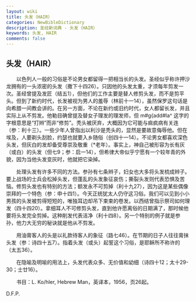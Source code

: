 ```yaml
---
layout: wiki
title: 头发（HAIR）
categories: NewBibleDictionary
description: 圣经新词典 - 头发（HAIR）
keywords: 头发, HAIR
comments: false
---
```


## 头发（HAIR）

　　以色列人一般的习俗是不论男女都留得一把相当长的头发。圣经似乎称许押沙龙拥有的一头浓密的头发（撒下十四26）。只因他的头发太重，才须每年剪发一次。圣经曾提及发匠（结五1），但他们的工作主要是替人修剪头发，而不是剪平头。但到了新约时代，长发被视为男人的羞辱（林前十一14），虽然保罗这句话是向希腊一间教会讲的。在另一方面，不论在新约或旧约时代，女人都留长发，并且实际上从不剪发。他勒目确曾提及替女子理发的理发师，但 m#g{add#la^ 这字的字根意思是“打辫”而非“修剪”。秃头被厌弃，大概因为它可能与痲疯病有关连（参：利十三）。一些少年人曾指出以利沙是秃头的，显然是要故意侮辱他。但在埃及，人要剃头刮脸，约瑟也就要入乡随俗（创四十一14）。不论男女都喜欢深色头发，但灰白的发却备受尊崇及敬重（*老年）。事实上，神自己被形容为长有灰（或白）的头发（但七9；参：启一14），但希律大帝似乎宁愿有一个较年青的外貌，因为当他头发变灰时，他就把它染掉。

　　处理头发有许多不同的方法。参孙有七条辫子，妇女也大多将头发梳成辫子。要上战场的士兵会松掉头发，但蓬乱的头发象征哀伤；撕裂头发则代表恐惧及苦恼。修剪头发也有特别的方法；额发永不可剪掉（利十九27），因为这是某些偶像崇拜的一个特色（参：申十四1）。今天正统犹太人仍守这习俗。我们可以见到小小男孩的头发被剪得短短的，唯独耳边却吊下束束的卷发。以西结曾指示祭司如何理发（四十四20）。拿细耳人不可修剪头发，直到他许愿离俗的日期满了，那时候他要将头发完全剪掉。这种削发代表洁净（利十四8）。另一个特别的例子就是参孙，他力大无穷的秘诀就是他从不剪发。

　　用油膏客人的头是以礼款待客人的象征（路七46）。在节期的日子人往往膏抹头发（参：诗四十五7）。指着头发（或头）起誓这个习俗，是耶稣所不称许的（太五36）。

　　在隐喻及明喻的用法上，头发代表众多、无价值和幼细（诗四十12；太十29-30；士廿16）。

　　书目：L. Ko/hler, Hebrew Man，英译本，1956，页26起。

D.F.P.








